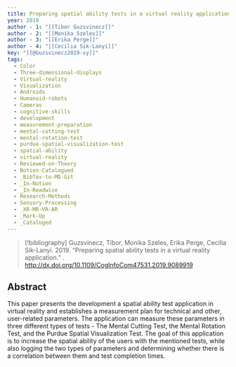 ```yaml
---
title: Preparing spatial ability tests in a virtual reality application
year: 2019
author - 1: "[[Tibor Guzsvinecz]]"
author - 2: "[[Monika Szeles]]"
author - 3: "[[Erika Perge]]"
author - 4: "[[Cecilia Sik-Lanyi]]"
key: "[[@Guzsvinecz2019-sy]]"
tags:
  - Color
  - Three-dimensional-displays
  - Virtual-reality
  - Visualization
  - Androids
  - Humanoid-robots
  - Cameras
  - cognitive-skills
  - development
  - measurement-preparation
  - mental-cutting-test
  - mental-rotation-test
  - purdue-spatial-visualization-test
  - spatial-ability
  - virtual-reality
  - Reviewed-on-Theory
  - Notion-Catalogued
  - _BibTex-to-MD-Git
  - _In-Notion
  - _In-Readwise
  - Research-Methods
  - Sensory-Processing
  - _XR-MR-VR-AR
  - _Mark-Up
  - _Cataloged
---
```


> [!bibliography]
> Guzsvinecz, Tibor, Monika Szeles, Erika Perge, Cecilia Sik-Lanyi. 2019. “Preparing spatial ability tests in a virtual reality application.” . http://dx.doi.org/10.1109/CogInfoCom47531.2019.9089919

## Abstract
This paper presents the development a spatial ability test application in virtual reality and establishes a measurement plan for technical and other, user-related parameters. The application can measure these parameters in three different types of tests -  The Mental Cutting Test, the Mental Rotation Test, and the Purdue Spatial Visualization Test. The goal of this application is to increase the spatial ability of the users with the mentioned tests, while also logging the two types of parameters and determining whether there is a correlation between them and test completion times.